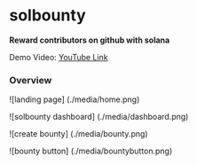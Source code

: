 # solbounty
**Reward contributors on github with solana**

Demo Video: [YouTube Link](https://youtu.be/W4ODra6x-R0)

### Overview

![landing page] (./media/home.png)

![solbounty dashboard] (./media/dashboard.png)

![create bounty] (./media/bounty.png)

![bounty button] (./media/bountybutton.png)



